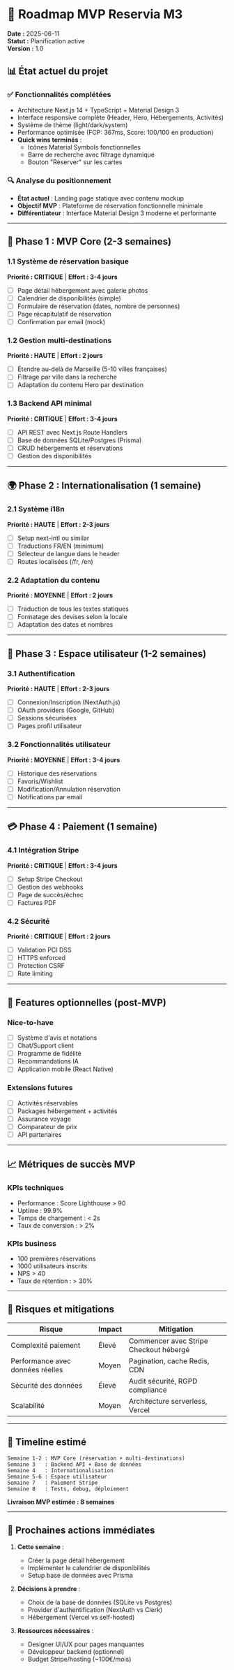 # 🚀 Roadmap MVP Reservia M3

**Date :** 2025-06-11  
**Statut :** Planification active  
**Version :** 1.0

## 📊 État actuel du projet

### ✅ Fonctionnalités complétées
- Architecture Next.js 14 + TypeScript + Material Design 3
- Interface responsive complète (Header, Hero, Hébergements, Activités)
- Système de thème (light/dark/system)
- Performance optimisée (FCP: 367ms, Score: 100/100 en production)
- **Quick wins terminés** :
  - Icônes Material Symbols fonctionnelles
  - Barre de recherche avec filtrage dynamique
  - Bouton "Réserver" sur les cartes

### 🔍 Analyse du positionnement
- **État actuel** : Landing page statique avec contenu mockup
- **Objectif MVP** : Plateforme de réservation fonctionnelle minimale
- **Différentiateur** : Interface Material Design 3 moderne et performante

---

## 🎯 Phase 1 : MVP Core (2-3 semaines)

### 1.1 Système de réservation basique
**Priorité : CRITIQUE** | **Effort : 3-4 jours**
- [ ] Page détail hébergement avec galerie photos
- [ ] Calendrier de disponibilités (simple)
- [ ] Formulaire de réservation (dates, nombre de personnes)
- [ ] Page récapitulatif de réservation
- [ ] Confirmation par email (mock)

### 1.2 Gestion multi-destinations
**Priorité : HAUTE** | **Effort : 2 jours**
- [ ] Étendre au-delà de Marseille (5-10 villes françaises)
- [ ] Filtrage par ville dans la recherche
- [ ] Adaptation du contenu Hero par destination

### 1.3 Backend API minimal
**Priorité : CRITIQUE** | **Effort : 3-4 jours**
- [ ] API REST avec Next.js Route Handlers
- [ ] Base de données SQLite/Postgres (Prisma)
- [ ] CRUD hébergements et réservations
- [ ] Gestion des disponibilités

---

## 🌍 Phase 2 : Internationalisation (1 semaine)

### 2.1 Système i18n
**Priorité : HAUTE** | **Effort : 2-3 jours**
- [ ] Setup next-intl ou similar
- [ ] Traductions FR/EN (minimum)
- [ ] Sélecteur de langue dans le header
- [ ] Routes localisées (/fr, /en)

### 2.2 Adaptation du contenu
**Priorité : MOYENNE** | **Effort : 2 jours**
- [ ] Traduction de tous les textes statiques
- [ ] Formatage des devises selon la locale
- [ ] Adaptation des dates et nombres

---

## 👤 Phase 3 : Espace utilisateur (1-2 semaines)

### 3.1 Authentification
**Priorité : HAUTE** | **Effort : 2-3 jours**
- [ ] Connexion/Inscription (NextAuth.js)
- [ ] OAuth providers (Google, GitHub)
- [ ] Sessions sécurisées
- [ ] Pages profil utilisateur

### 3.2 Fonctionnalités utilisateur
**Priorité : MOYENNE** | **Effort : 3-4 jours**
- [ ] Historique des réservations
- [ ] Favoris/Wishlist
- [ ] Modification/Annulation réservation
- [ ] Notifications par email

---

## 💳 Phase 4 : Paiement (1 semaine)

### 4.1 Intégration Stripe
**Priorité : CRITIQUE** | **Effort : 3-4 jours**
- [ ] Setup Stripe Checkout
- [ ] Gestion des webhooks
- [ ] Page de succès/échec
- [ ] Factures PDF

### 4.2 Sécurité
**Priorité : CRITIQUE** | **Effort : 2 jours**
- [ ] Validation PCI DSS
- [ ] HTTPS enforced
- [ ] Protection CSRF
- [ ] Rate limiting

---

## 🔄 Features optionnelles (post-MVP)

### Nice-to-have
- [ ] Système d'avis et notations
- [ ] Chat/Support client
- [ ] Programme de fidélité
- [ ] Recommandations IA
- [ ] Application mobile (React Native)

### Extensions futures
- [ ] Activités réservables
- [ ] Packages hébergement + activités
- [ ] Assurance voyage
- [ ] Comparateur de prix
- [ ] API partenaires

---

## 📈 Métriques de succès MVP

### KPIs techniques
- Performance : Score Lighthouse > 90
- Uptime : 99.9%
- Temps de chargement : < 2s
- Taux de conversion : > 2%

### KPIs business
- 100 premières réservations
- 1000 utilisateurs inscrits
- NPS > 40
- Taux de rétention : > 30%

---

## 🚧 Risques et mitigations

| Risque | Impact | Mitigation |
|--------|--------|------------|
| Complexité paiement | Élevé | Commencer avec Stripe Checkout hébergé |
| Performance avec données réelles | Moyen | Pagination, cache Redis, CDN |
| Sécurité des données | Élevé | Audit sécurité, RGPD compliance |
| Scalabilité | Moyen | Architecture serverless, Vercel |

---

## 📅 Timeline estimé

```
Semaine 1-2 : MVP Core (réservation + multi-destinations)
Semaine 3   : Backend API + Base de données
Semaine 4   : Internationalisation
Semaine 5-6 : Espace utilisateur
Semaine 7   : Paiement Stripe
Semaine 8   : Tests, debug, déploiement
```

**Livraison MVP estimée : 8 semaines**

---

## 🎯 Prochaines actions immédiates

1. **Cette semaine** :
   - Créer la page détail hébergement
   - Implémenter le calendrier de disponibilités
   - Setup base de données avec Prisma

2. **Décisions à prendre** :
   - Choix de la base de données (SQLite vs Postgres)
   - Provider d'authentification (NextAuth vs Clerk)
   - Hébergement (Vercel vs self-hosted)

3. **Ressources nécessaires** :
   - Designer UI/UX pour pages manquantes
   - Développeur backend (optionnel)
   - Budget Stripe/hosting (~100€/mois)
